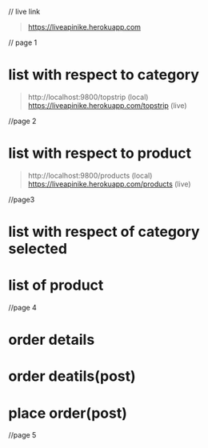 // live link
>https://liveapinike.herokuapp.com


// page 1


# list with respect to category
>http://localhost:9800/topstrip (local)
>https://liveapinike.herokuapp.com/topstrip (live)

//page 2
# list with respect to product
>http://localhost:9800/products (local)
>https://liveapinike.herokuapp.com/products (live)


//page3
# list with respect of category selected 
# list of product

//page 4

# order details
# order deatils(post)
# place order(post)


//page 5
